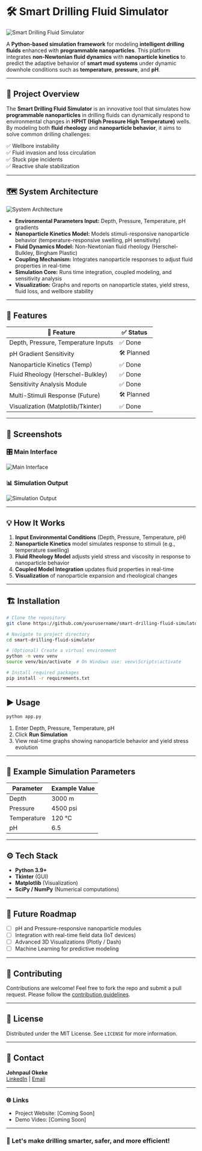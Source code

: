 # 🛠️ Smart Drilling Fluid Simulator

![Smart Drilling Fluid Simulator](https://via.placeholder.com/800x200?text=Smart+Drilling+Fluid+Simulator)

A **Python-based simulation framework** for modeling **intelligent drilling fluids** enhanced with **programmable nanoparticles**. This platform integrates **non-Newtonian fluid dynamics** with **nanoparticle kinetics** to predict the adaptive behavior of **smart mud systems** under dynamic downhole conditions such as **temperature**, **pressure**, and **pH**.

---

## 🚀 Project Overview

The **Smart Drilling Fluid Simulator** is an innovative tool that simulates how **programmable nanoparticles** in drilling fluids can dynamically respond to environmental changes in **HPHT (High Pressure High Temperature)** wells. By modeling both **fluid rheology** and **nanoparticle behavior**, it aims to solve common drilling challenges:

✅ Wellbore instability  
✅ Fluid invasion and loss circulation  
✅ Stuck pipe incidents  
✅ Reactive shale stabilization  

---

## 🗺️ System Architecture

![System Architecture](https://via.placeholder.com/600x400?text=System+Architecture+Diagram)

- **Environmental Parameters Input:** Depth, Pressure, Temperature, pH gradients  
- **Nanoparticle Kinetics Model:** Models stimuli-responsive nanoparticle behavior (temperature-responsive swelling, pH sensitivity)  
- **Fluid Dynamics Model:** Non-Newtonian fluid rheology (Herschel-Bulkley, Bingham Plastic)  
- **Coupling Mechanism:** Integrates nanoparticle responses to adjust fluid properties in real-time  
- **Simulation Core:** Runs time integration, coupled modeling, and sensitivity analysis  
- **Visualization:** Graphs and reports on nanoparticle states, yield stress, fluid loss, and wellbore stability  

---

## 🔨 Features

| 🚩 Feature                          | ✅ Status |
|------------------------------------|----------|
| Depth, Pressure, Temperature Inputs | ✅ Done   |
| pH Gradient Sensitivity            | 🛠️ Planned |
| Nanoparticle Kinetics (Temp)       | ✅ Done   |
| Fluid Rheology (Herschel-Bulkley)  | ✅ Done   |
| Sensitivity Analysis Module        | ✅ Done   |
| Multi-Stimuli Response (Future)    | 🛠️ Planned |
| Visualization (Matplotlib/Tkinter) | ✅ Done   |

---

## 📸 Screenshots

### 🎛️ Main Interface
![Main Interface](https://via.placeholder.com/600x400?text=Main+GUI+Interface)

### 📊 Simulation Output
![Simulation Output](https://via.placeholder.com/600x400?text=Graphs+of+Nanoparticle+State+and+Yield+Stress)

---

## 💡 How It Works

1. **Input Environmental Conditions** (Depth, Pressure, Temperature, pH)
2. **Nanoparticle Kinetics** model simulates response to stimuli (e.g., temperature swelling)
3. **Fluid Rheology Model** adjusts yield stress and viscosity in response to nanoparticle behavior
4. **Coupled Model Integration** updates fluid properties in real-time
5. **Visualization** of nanoparticle expansion and rheological changes

---

## 🏗️ Installation

```bash
# Clone the repository
git clone https://github.com/yourusername/smart-drilling-fluid-simulator.git

# Navigate to project directory
cd smart-drilling-fluid-simulator

# (Optional) Create a virtual environment
python -m venv venv
source venv/bin/activate  # On Windows use: venv\Scripts\activate

# Install required packages
pip install -r requirements.txt
```

---

## ▶️ Usage

```bash
python app.py
```

1. Enter Depth, Pressure, Temperature, pH
2. Click **Run Simulation**
3. View real-time graphs showing nanoparticle behavior and yield stress evolution

---

## 📝 Example Simulation Parameters

| Parameter       | Example Value |
|-----------------|---------------|
| Depth           | 3000 m        |
| Pressure        | 4500 psi      |
| Temperature     | 120 °C        |
| pH              | 6.5           |

---

## ⚙️ Tech Stack

- **Python 3.9+**
- **Tkinter** (GUI)
- **Matplotlib** (Visualization)
- **SciPy / NumPy** (Numerical computations)

---

## 🧠 Future Roadmap

- [ ] pH and Pressure-responsive nanoparticle modules  
- [ ] Integration with real-time field data (IoT devices)  
- [ ] Advanced 3D Visualizations (Plotly / Dash)  
- [ ] Machine Learning for predictive modeling  

---

## 🤝 Contributing

Contributions are welcome! Feel free to fork the repo and submit a pull request. Please follow the [contribution guidelines](CONTRIBUTING.md).

---

## 📜 License

Distributed under the MIT License. See `LICENSE` for more information.

---

## 📧 Contact

**Johnpaul Okeke**  
[LinkedIn](https://www.linkedin.com/in/okeke-johnpaul-659685173/) | [Email](mailto:okekejohnpaul12@gmail.com)

---

### 🌐 Links

- Project Website: [Coming Soon]
- Demo Video: [Coming Soon]

---

### 🚀 Let's make drilling smarter, safer, and more efficient!
